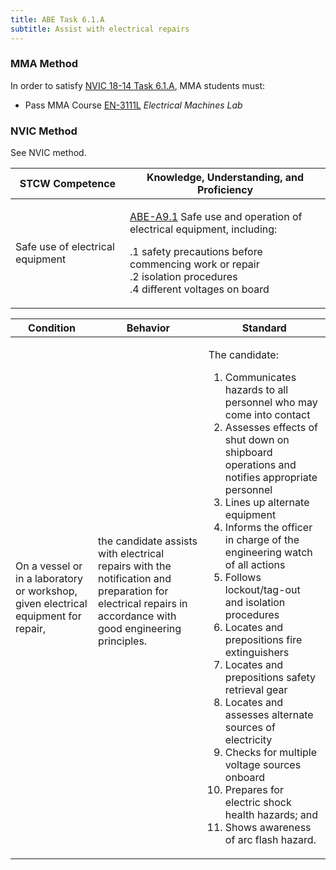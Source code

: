 ```yaml
---
title: ABE Task 6.1.A 
subtitle: Assist with electrical repairs
---
```



### MMA Method

In order to satisfy  [NVIC 18-14  Task  6.1.A](/stcw23/assets/images/nvic-18-14.pdf), MMA students must:

* Pass MMA Course  [EN-3111L](EN-3111L) *Electrical Machines Lab*


### NVIC Method

<a onclick="togglevisibility('nvic_methods')" >See NVIC method.</a>

<div id='nvic_methods' class='hide'>

<table>
<thead>
<tr>
<th class='forty'> STCW Competence </th>
<th class='sixty'> Knowledge, Understanding, and Proficiency </th>
</tr>
</thead>




<tbody>
<tr><td markdown='1'>

Safe use of electrical equipment

</td><td markdown='1'>

[ABE-A9.1](../../tables/35.html#ABE-A9.1) Safe use and operation of electrical equipment, including: 

.1  safety precautions before commencing work or repair    
.2  isolation procedures   
.4  different voltages on board  

</td></tr>


</tbody>
</table>


<table>
<thead>
<tr><th class='twenty'>  Condition </th><th class='twenty'> Behavior </th><th  class='sixty'>Standard </th></tr>
</thead>
<tbody >



<tr><td markdown='1'>

On a vessel or in a laboratory or workshop, given electrical equipment for repair,

</td><td markdown='1'>

the candidate assists with electrical repairs with the notification and preparation for electrical repairs in accordance with good engineering principles.

<br>

<div class="tooltip">
<span class="tooltiptext">
</span>
</div>


</td><td markdown='1'>

The candidate: 

1. Communicates hazards to all personnel who may come into contact
2. Assesses effects of shut down on shipboard operations and notifies appropriate personnel
3. Lines up alternate equipment
4. Informs the officer in charge of the engineering watch of all actions
5. Follows lockout/tag-out and isolation procedures
6. Locates and prepositions fire extinguishers
7. Locates and prepositions safety retrieval gear
8. Locates and assesses alternate sources of electricity
9. Checks for multiple voltage sources onboard
10. Prepares for electric shock health hazards; and 
11. Shows awareness of arc flash hazard. 

</td></tr>
</tbody>
</table>
</div>
